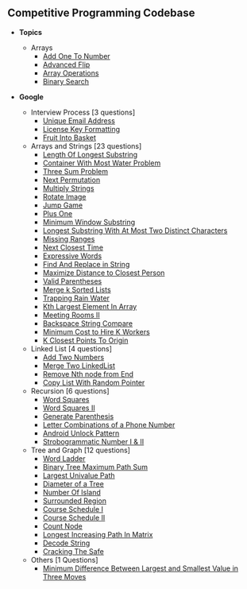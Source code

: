 Competitive Programming Codebase
----------------------------------

* **Topics**
    *  Arrays
        - <a href="src/main/com/sumit/coding/arrays/AddOneToNumber.java">Add One To Number</a>
        - <a href="src/main/com/sumit/coding/arrays/AdvancedFlipProblem.java">Advanced Flip</a>
        - <a href="src/main/com/sumit/coding/arrays/ArrayOperations.java">Array Operations</a>
        - <a href="src/main/com/sumit/coding/arrays/BinarySearch.java">Binary Search</a>

* **Google** 
    * Interview Process [3 questions]
        - <a href="src/main/com/sumit/coding/google/InterviewProcess/UniqueEmailAddressProblem.java">Unique Email Address</a>
        - <a href="src/main/com/sumit/coding/google/InterviewProcess/LicenseKeyFormattingProblem.java">License Key Formatting</a>
        - <a href="src/main/com/sumit/coding/google/InterviewProcess/FruitIntoBasketProblem.java">Fruit Into Basket</a>
    * Arrays and Strings [23 questions]
        - <a href="src/main/com/sumit/coding/google/arraysAndStrings/LengthOfLongestSubstringProblem.java">Length Of Longest Substring</a>
        - <a href="src/main/com/sumit/coding/google/arraysAndStrings/ContainerWithMostWaterProblem.java">Container With Most Water Problem</a>
        - <a href="src/main/com/sumit/coding/google/arraysAndStrings/ThreeSumProblem.java">Three Sum Problem</a>
        - <a href="src/main/com/sumit/coding/google/arraysAndStrings/NextPermutationProblem.java">Next Permutation</a>
        - <a href="src/main/com/sumit/coding/google/arraysAndStrings/MultiplyStringsProblem.java">Multiply Strings</a>
        - <a href="src/main/com/sumit/coding/google/arraysAndStrings/RotateImageProblem.java">Rotate Image</a>
        - <a href="src/main/com/sumit/coding/google/arraysAndStrings/JumpGameProblem.java">Jump Game</a>
        - <a href="src/main/com/sumit/coding/google/arraysAndStrings/PlusOneProblem.java">Plus One</a>
        - <a href="src/main/com/sumit/coding/google/arraysAndStrings/MinimumWindowSubstringProblem.java">Minimum Window Substring</a>
        - <a href="src/main/com/sumit/coding/google/arraysAndStrings/LongestSubstringWithAtMostTwoDistinctCharactersProblem.java">Longest Substring With At Most Two Distinct Characters</a>
        - <a href="src/main/com/sumit/coding/google/arraysAndStrings/MissingRangesProblem.java">Missing Ranges</a>
        - <a href="src/main/com/sumit/coding/google/arraysAndStrings/NextClosestTimeProblem.java">Next Closest Time</a>
        - <a href="src/main/com/sumit/coding/google/arraysAndStrings/ExpressiveWordsProblem.java">Expressive Words</a>
        - <a href="src/main/com/sumit/coding/google/arraysAndStrings/FindAndReplaceInStringProblem.java">Find And Replace in String</a>
        - <a href="src/main/com/sumit/coding/google/arraysAndStrings/MaximizeDistanceToClosestPersonProblem.java">Maximize Distance to Closest Person</a>
        - <a href="src/main/com/sumit/coding/google/arraysAndStrings/ValidParenthesesProblem.java">Valid Parentheses</a>
        - <a href="src/main/com/sumit/coding/google/arraysAndStrings/MergeKSortedListProblem.java">Merge k Sorted Lists</a>
        - <a href="src/main/com/sumit/coding/google/arraysAndStrings/TrappingRainWaterProblem.java">Trapping Rain Water</a>
        - <a href="src/main/com/sumit/coding/google/arraysAndStrings/KthLargestElementInArrayProblem.java">Kth Largest Element In Array</a>
        - <a href="src/main/com/sumit/coding/google/arraysAndStrings/MeetingRoomsIIProblem.java">Meeting Rooms II</a>
        - <a href="src/main/com/sumit/coding/google/arraysAndStrings/BackspaceStringCompareProblem.java">Backspace String Compare</a>
        - <a href="src/main/com/sumit/coding/google/arraysAndStrings/MinimumCostToHireKWorkersProblem.java">Minimum Cost to Hire K Workers</a>
        - <a href="src/main/com/sumit/coding/google/arraysAndStrings/KClosestPointsToOriginProblem.java">K Closest Points To Origin</a>
    * Linked List [4 questions]
        - <a href="src/main/com/sumit/coding/google/LinkedList/AddTwoNumbers.java">Add Two Numbers</a>
        - <a href="src/main/com/sumit/coding/google/LinkedList/MergeTwoListProblem.java">Merge Two LinkedList</a>
        - <a href="src/main/com/sumit/coding/google/LinkedList/RemoveNthNodeFromEnd.java">Remove Nth node from End</a>
        - <a href="src/main/com/sumit/coding/google/LinkedList/CopyListWithRandomPointerProblem.java">Copy List With Random Pointer</a>
    * Recursion [6 questions]
        - <a href="src/main/com/sumit/coding/google/recursion/WordSquaresProblem.java">Word Squares</a>
        - <a href="src/main/com/sumit/coding/google/recursion/WordSearchIIProblem.java">Word Squares II</a>
        - <a href="src/main/com/sumit/coding/google/recursion/GenerateParenthesisProblem.java">Generate Parenthesis</a>
        - <a href="src/main/com/sumit/coding/google/recursion/LetterCombinationsofPhoneNumberProblem.java">Letter Combinations of a Phone Number</a>
        - <a href="src/main/com/sumit/coding/google/recursion/AndroidUnlockPatternProblem.java">Android Unlock Pattern</a>
        - <a href="src/main/com/sumit/coding/google/recursion/StrobogrammaticNumberProblem.java">Strobogrammatic Number I & II</a>
    * Tree and Graph [12 questions]
        - <a href="src/main/com/sumit/coding/google/treeAndGraph/WordLadderProblem.java">Word Ladder</a>
        - <a href="src/main/com/sumit/coding/google/treeAndGraph/BinaryTreeMaximumPathSumProblem.java">Binary Tree Maximum Path Sum</a>
        - <a href="src/main/com/sumit/coding/google/treeAndGraph/LargestUnivaluePathProblem.java">Largest Univalue Path</a>
        - <a href="src/main/com/sumit/coding/google/treeAndGraph/DiameterOfTreeProblem.java">Diameter of a Tree</a>
        - <a href="src/main/com/sumit/coding/google/treeAndGraph/NumberOfIslandProblem.java">Number Of Island</a>
        - <a href="src/main/com/sumit/coding/google/treeAndGraph/SurroundedRegionProblem.java">Surrounded Region</a>
        - <a href="src/main/com/sumit/coding/google/treeAndGraph/CourseScheduleI.java">Course Schedule I</a>
        - <a href="src/main/com/sumit/coding/google/treeAndGraph/CourseScheduleII.java">Course Schedule II</a>
        - <a href="src/main/com/sumit/coding/google/treeAndGraph/CountNodeProblem.java">Count Node</a>
        - <a href="src/main/com/sumit/coding/google/treeAndGraph/LongestIncreasingPathInMatrixProblem.java">Longest Increasing Path In Matrix</a>
        - <a href="src/main/com/sumit/coding/google/treeAndGraph/DecodeStringProblem.java">Decode String</a>
        - <a href="src/main/com/sumit/coding/google/treeAndGraph/CrackingTheSafeProblem.java">Cracking The Safe</a>
    * Others [1 Questions]
        - <a href="src/main/com/sumit/coding/google/Others/MinDiffBwLargestAndSmallestInThreeMovesProblem.java">Minimum Difference Between Largest and Smallest Value in Three Moves</a>
